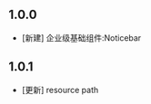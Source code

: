 <!--
 * @Author: lipeng 1162423147@qq.com
 * @Date: 2023-09-24 17:29:56
 * @LastEditors: lipeng 1162423147@qq.com
 * @LastEditTime: 2023-09-29 21:33:47
 * @FilePath: /phoenix_noticebar/CHANGELOG.md
 * @Description: 这是默认设置,请设置`customMade`, 打开koroFileHeader查看配置 进行设置: https://github.com/OBKoro1/koro1FileHeader/wiki/%E9%85%8D%E7%BD%AE
-->
## 1.0.0

* [新建] 企业级基础组件:Noticebar

## 1.0.1

* [更新] resource path